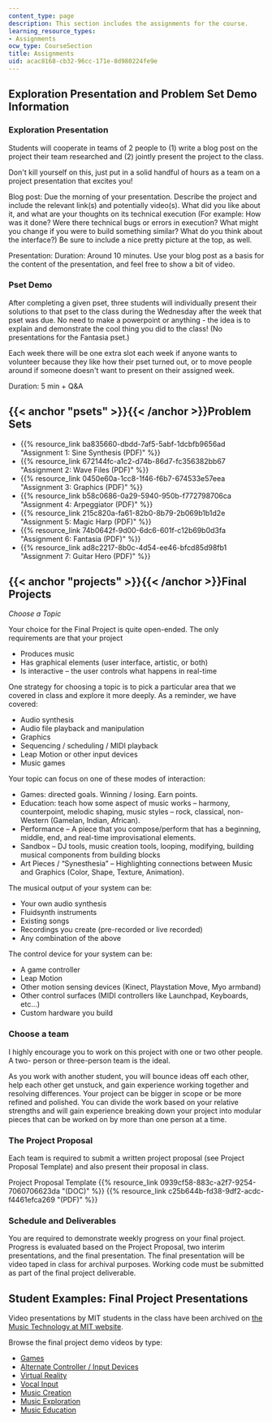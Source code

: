 ```yaml
---
content_type: page
description: This section includes the assignments for the course.
learning_resource_types:
- Assignments
ocw_type: CourseSection
title: Assignments
uid: acac8168-cb32-96cc-171e-8d980224fe9e
---
```


Exploration Presentation and Problem Set Demo Information
---------------------------------------------------------

### Exploration Presentation

Students will cooperate in teams of 2 people to (1) write a blog post on the project their team researched and (2) jointly present the project to the class.

Don't kill yourself on this, just put in a solid handful of hours as a team on a project presentation that excites you!

Blog post: Due the morning of your presentation. Describe the project and include the relevant link(s) and potentially video(s). What did you like about it, and what are your thoughts on its technical execution (For example: How was it done? Were there technical bugs or errors in execution? What might you change if you were to build something similar? What do you think about the interface?) Be sure to include a nice pretty picture at the top, as well.

Presentation: Duration: Around 10 minutes. Use your blog post as a basis for the content of the presentation, and feel free to show a bit of video.

### Pset Demo

After completing a given pset, three students will individually present their solutions to that pset to the class during the Wednesday after the week that pset was due. No need to make a powerpoint or anything - the idea is to explain and demonstrate the cool thing you did to the class! (No presentations for the Fantasia pset.)

Each week there will be one extra slot each week if anyone wants to volunteer because they like how their pset turned out, or to move people around if someone doesn't want to present on their assigned week.

Duration: 5 min + Q&A

{{< anchor "psets" >}}{{< /anchor >}}Problem Sets
-------------------------------------------------

*   {{% resource_link ba835660-dbdd-7af5-5abf-1dcbfb9656ad "Assignment 1: Sine Synthesis (PDF)" %}}
*   {{% resource_link 672144fc-a1c2-d74b-86d7-fc356382bb67 "Assignment 2: Wave Files (PDF)" %}}
*   {{% resource_link 0450e60a-1cc8-1f46-f6b7-674533e57eea "Assignment 3: Graphics (PDF)" %}}
*   {{% resource_link b58c0686-0a29-5940-950b-f772798706ca "Assignment 4: Arpeggiator (PDF)" %}}
*   {{% resource_link 215c820a-fa61-82b0-8b79-2b069b1b1d2e "Assignment 5: Magic Harp (PDF)" %}}
*   {{% resource_link 74b0642f-9d00-6dc6-601f-c12b69b0d3fa "Assignment 6: Fantasia (PDF)" %}}
*   {{% resource_link ad8c2217-8b0c-4d54-ee46-bfcd85d98fb1 "Assignment 7: Guitar Hero (PDF)" %}}

{{< anchor "projects" >}}{{< /anchor >}}Final Projects
------------------------------------------------------

_Choose a Topic_

Your choice for the Final Project is quite open-ended. The only requirements are that your project

*   Produces music
*   Has graphical elements (user interface, artistic, or both)
*   Is interactive – the user controls what happens in real-time

One strategy for choosing a topic is to pick a particular area that we covered in class and explore it more deeply. As a reminder, we have covered:

*   Audio synthesis
*   Audio file playback and manipulation
*   Graphics
*   Sequencing / scheduling / MIDI playback
*   Leap Motion or other input devices
*   Music games

Your topic can focus on one of these modes of interaction:

*   Games: directed goals. Winning / losing. Earn points.
*   Education: teach how some aspect of music works – harmony, counterpoint, melodic shaping, music styles – rock, classical, non-Western (Gamelan, Indian, African).
*   Performance – A piece that you compose/perform that has a beginning, middle, end, and real-time improvisational elements.
*   Sandbox – DJ tools, music creation tools, looping, modifying, building musical components from building blocks
*   Art Pieces / “Synesthesia” – Highlighting connections between Music and Graphics (Color, Shape, Texture, Animation).

The musical output of your system can be:

*   Your own audio synthesis
*   Fluidsynth instruments
*   Existing songs
*   Recordings you create (pre-recorded or live recorded)
*   Any combination of the above

The control device for your system can be:

*   A game controller
*   Leap Motion
*   Other motion sensing devices (Kinect, Playstation Move, Myo armband)
*   Other control surfaces (MIDI controllers like Launchpad, Keyboards, etc...)
*   Custom hardware you build

### Choose a team

I highly encourage you to work on this project with one or two other people. A two- person or three-person team is the ideal.

As you work with another student, you will bounce ideas off each other, help each other get unstuck, and gain experience working together and resolving differences. Your project can be bigger in scope or be more refined and polished. You can divide the work based on your relative strengths and will gain experience breaking down your project into modular pieces that can be worked on by more than one person at a time.

### The Project Proposal

Each team is required to submit a written project proposal (see Project Proposal Template) and also present their proposal in class.

Project Proposal Template {{% resource_link 0939cf58-883c-a2f7-9254-7060706623da "(DOC)" %}} {{% resource_link c25b644b-fd38-9df2-acdc-f4461efca269 "(PDF)" %}}

### Schedule and Deliverables

You are required to demonstrate weekly progress on your final project. Progress is evaluated based on the Project Proposal, two interim presentations, and the final presentation. The final presentation will be video taped in class for archival purposes. Working code must be submitted as part of the final project deliverable.

Student Examples: Final Project Presentations
---------------------------------------------

Video presentations by MIT students in the class have been archived on [the Music Technology at MIT website](https://musictech.mit.edu/).

Browse the final project demo videos by type:

*   [Games](https://musictech.mit.edu/imsprj/game)
*   [Alternate Controller / Input Devices](https://musictech.mit.edu/imsprj/controllers)
*   [Virtual Reality](https://musictech.mit.edu/imsprj/vr)
*   [Vocal Input](https://musictech.mit.edu/imsprj/vocal)
*   [Music Creation](https://musictech.mit.edu/imsprj/creation)
*   [Music Exploration](https://musictech.mit.edu/imsprj/exploration)
*   [Music Education](https://musictech.mit.edu/imsprj/educational)